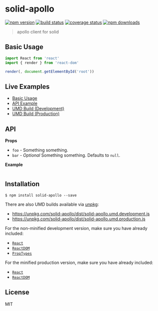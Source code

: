 # solid-apollo

[![npm version][npmv-image]][npmv-url]
[![build status][travis-image]][travis-url]
[![coverage status][codecov-image]][codecov-url]
[![npm downloads][npmd-image]][npmd-url]

> apollo client for solid

## Basic Usage

```jsx
import React from 'react'
import { render } from 'react-dom'

render(, document.getElementById('root'))
```

## Live Examples

- [Basic Usage](https://codesandbox.io/)
- [API Example](https://codesandbox.io/)
- [UMD Build (Development)](https://codesandbox.io/)
- [UMD Build (Production)](https://codesandbox.io/)

## API

**Props**

- `foo` - Something something.
- `bar` - _Optional_ Something something. Defaults to `null`.

**Example**

```jsx
```

## Installation

```
$ npm install solid-apollo --save
```

There are also UMD builds available via [unpkg](https://unpkg.com/):

- https://unpkg.com/solid-apollo/dist/solid-apollo.umd.development.js
- https://unpkg.com/solid-apollo/dist/solid-apollo.umd.production.js

For the non-minified development version, make sure you have already included:

- [`React`](https://unpkg.com/react/umd/react.development.js)
- [`ReactDOM`](https://unpkg.com/react-dom/umd/react-dom.development.js)
- [`PropTypes`](https://unpkg.com/prop-types/prop-types.js)

For the minified production version, make sure you have already included:

- [`React`](https://unpkg.com/react/umd/react.production.min.js)
- [`ReactDOM`](https://unpkg.com/react-dom/umd/react-dom.production.min.js)

## License

MIT

[travis-image]: https://img.shields.io/travis/travis/solid-apollo/master.svg?style=flat-square
[travis-url]: https://travis-ci.org/travis/solid-apollo
[codecov-image]: https://img.shields.io/codecov/c/github/travis/solid-apollo.svg?style=flat-square
[codecov-url]: https://codecov.io/gh/travis/solid-apollo
[npmv-image]: https://img.shields.io/npm/v/solid-apollo.svg?style=flat-square
[npmv-url]: https://www.npmjs.com/package/solid-apollo
[npmd-image]: https://img.shields.io/npm/dm/solid-apollo.svg?style=flat-square
[npmd-url]: https://www.npmjs.com/package/solid-apollo
